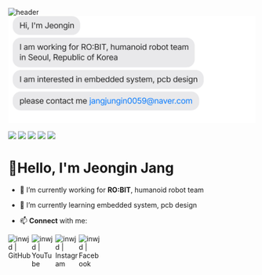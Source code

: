 ![header](https://capsule-render.vercel.app/api?type=slice&color=auto&height=150&section=header&text=Jeongin%20Jang's%20Github&fontSize=60)
[![](https://github.com/inwjd/inwjd/blob/main/chat.svg)](mailto:jangjungin0059@naver.com)


  <img src="https://img.shields.io/badge/C-A8B9CC?style=flat&logo=c&logoColor=white"/> <img src="https://img.shields.io/badge/C++-00599C?style=flat&logo=cplusplus&logoColor=white"/> <img src="https://img.shields.io/badge/Ros-22314E?style=flat&logo=ros&logoColor=white"/> <img src="https://img.shields.io/badge/Altium-A5915F?&style=flat&logo=Altium Designer&logoColor=white"/> <img src="https://img.shields.io/badge/CubeIDE-01B4E4?&style=flat&logo=stmicroelectronics&logoColor=white"/>

# 👋Hello, I'm Jeongin Jang
<div>
  
- 🔭 I’m currently working for __RO:BIT__, humanoid robot team
  
- 🌱 I’m currently learning embedded system, pcb design
  
- 📫 __Connect__ with me:

[<img align="left" alt="inwjd | GitHub" width="48px" src="https://img.icons8.com/material-outlined/48/github.png" />][GitHub]
[<img align="left" alt="inwjd | YouTube" width="48px" src="https://img.icons8.com/color/48/youtube-play.png" />][YouTube]
[<img align="left" alt="inwjd | Instagram" width="48px" src="https://img.icons8.com/fluency/48/instagram-new.png" />][instagram]
[<img align="left" alt="inwjd | Facebook" width="48px" src="https://img.icons8.com/color/48/facebook.png" />][Facebook]

[GitHub]: https://github.com/inwjd
[YouTube]: https://www.youtube.com/@ROBIT_KOREA
[instagram]: https://instagram.com/wjddls0603
[Facebook]: https://facebook.com/kwrobit
